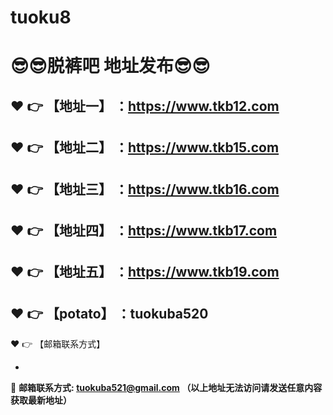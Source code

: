 # tuoku8
:sunglasses::sunglasses:脱裤吧 地址发布:sunglasses::sunglasses:
==
:heart: :point_right: 【地址一】 ：https://www.tkb12.com
------
:heart: :point_right: 【地址二】 ：https://www.tkb15.com
------
:heart: :point_right: 【地址三】 ：https://www.tkb16.com
------
:heart: :point_right: 【地址四】 ：https://www.tkb17.com
------
:heart: :point_right: 【地址五】 ：https://www.tkb19.com
------
:heart: :point_right: 【potato】 ：tuokuba520
------
:heart: :point_right: 【邮箱联系方式】

-

:e-mail: __邮箱联系方式: tuokuba521@gmail.com （以上地址无法访问请发送任意内容获取最新地址）__
